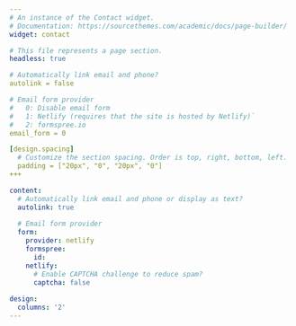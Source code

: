 ```yaml
---
# An instance of the Contact widget.
# Documentation: https://sourcethemes.com/academic/docs/page-builder/
widget: contact

# This file represents a page section.
headless: true

# Automatically link email and phone?
autolink = false

# Email form provider
#   0: Disable email form
#   1: Netlify (requires that the site is hosted by Netlify)`
#   2: formspree.io
email_form = 0

[design.spacing]
  # Customize the section spacing. Order is top, right, bottom, left.
  padding = ["20px", "0", "20px", "0"]
+++

content:
  # Automatically link email and phone or display as text?
  autolink: true
  
  # Email form provider
  form:
    provider: netlify
    formspree:
      id:
    netlify:
      # Enable CAPTCHA challenge to reduce spam?
      captcha: false
  
design:
  columns: '2'
---
```

